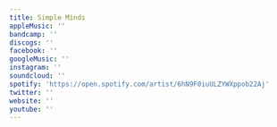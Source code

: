 ```yaml
---
title: Simple Minds
appleMusic: ''
bandcamp: ''
discogs: ''
facebook: ''
googleMusic: ''
instagram: ''
soundcloud: ''
spotify: 'https://open.spotify.com/artist/6hN9F0iuULZYWXppob22Aj'
twitter: ''
website: ''
youtube: ''
---
```


